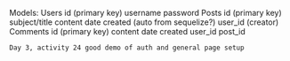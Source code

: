 Models:
    Users
        id (primary key)
        username
        password
    Posts
        id (primary key)
        subject/title
        content
        date created (auto from sequelize?)
        user_id (creator)
    Comments
        id (primary key)
        content
        date created
        user_id
        post_id
    

    Day 3, activity 24 good demo of auth and general page setup